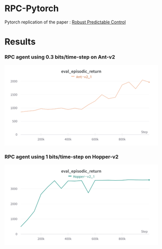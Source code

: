 # RPC-Pytorch
Pytorch replication of the paper : [Robust Predictable Control](https://arxiv.org/abs/2109.03214)

# Results

### RPC agent using 0.3 bits/time-step on Ant-v2  

<img src="images/Ant_0.3bits_per_step.png" title="ant_0.3_bits"/>

### RPC agent using 1 bits/time-step on Hopper-v2  

<img src="images/Hopper_1bit_per_step.png" title="hopper_1_bit"/>
